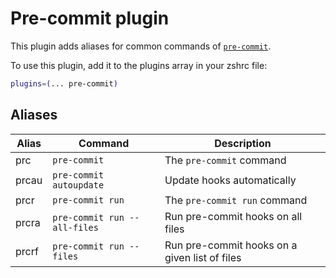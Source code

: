 # Pre-commit plugin

This plugin adds aliases for common commands of
[`pre-commit`](https://pre-commit.com/).

To use this plugin, add it to the plugins array in your zshrc file:

```zsh
plugins=(... pre-commit)
```

## Aliases

| Alias | Command                      | Description                                   |
| ----- | ---------------------------- | --------------------------------------------- |
| prc   | `pre-commit`                 | The `pre-commit` command                      |
| prcau | `pre-commit autoupdate`      | Update hooks automatically                    |
| prcr  | `pre-commit run`             | The `pre-commit run` command                  |
| prcra | `pre-commit run --all-files` | Run pre-commit hooks on all files             |
| prcrf | `pre-commit run --files`     | Run pre-commit hooks on a given list of files |
